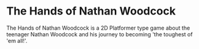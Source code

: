 # The Hands of Nathan Woodcock

The Hands of Nathan Woodcock is a 2D Platformer type game about the teenager
Nathan Woodcock and his journey to becoming 'the toughest of 'em all!'.
